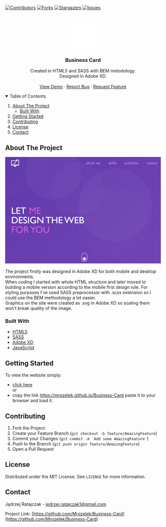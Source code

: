 <!--
*** Thanks for checking out the Best-README-Template. If you have a suggestion
*** that would make this better, please fork the repo and create a pull request
*** or simply open an issue with the tag "enhancement".
*** Thanks again! Now go create something AMAZING! :D
-->



<!-- PROJECT SHIELDS -->
<!--
*** I'm using markdown "reference style" links for readability.
*** Reference links are enclosed in brackets [ ] instead of parentheses ( ).
*** See the bottom of this document for the declaration of the reference variables
*** for contributors-url, forks-url, etc. This is an optional, concise syntax you may use.
*** https://www.markdownguide.org/basic-syntax/#reference-style-links
-->
[![Contributors][contributors-shield]][contributors-url]
[![Forks][forks-shield]][forks-url]
[![Stargazers][stars-shield]][stars-url]
[![Issues][issues-shield]][issues-url]



<!-- PROJECT LOGO -->
<br />
<p align="center">
  <a href="https://github.com/Mrozelek/Business-Card">
    <img src="images/favicon.svg" alt="Logo" width="80" height="80">
  </a>

  <h3 align="center">Business Card</h3>

  <p align="center">
    Created in HTML5 and SASS with BEM metodology.
    <br />
    Designed in Adobe XD.
    <br />
    <br />
    <a href="https://mrozelek.github.io/Business-Card">View Demo</a>
    ·
    <a href="https://github.com/Mrozelek/Business-Card/issues">Report Bug</a>
    ·
    <a href="https://github.com/Mrozelek/Business-Card/issues">Request Feature</a>
  </p>
</p>



<!-- TABLE OF CONTENTS -->
<details open="open">
  <summary>Table of Contents</summary>
  <ol>
    <li>
      <a href="#about-the-project">About The Project</a>
      <ul>
        <li><a href="#built-with">Built With</a></li>
      </ul>
    </li>
    <li><a href="#getting-started">Getting Started</a></li>
    <li><a href="#contributing">Contributing</a></li>
    <li><a href="#license">License</a></li>
    <li><a href="#contact">Contact</a></li>
  </ol>
</details>



<!-- ABOUT THE PROJECT -->
## About The Project

[![Business Card Screen Shot][product-screenshot]](https://mrozelek.github.io/Business-Card)

The project firstly was designed in Adobe XD for both mobile and desktop environments.<br />
When coding I started with whole HTML structure and later moved to building a mobile version according to the mobile first design rule.
For styling purposes I've used SASS preprocessor with .scss extension so I could use the BEM methodology a lot easier.<br />
Graphics on the site were created as .svg in Adobe XD so scaling them won't break quality of the image.<br />



### Built With

* [HTML5](https://html.spec.whatwg.org)
* [SASS](https://sass-lang.com)
* [Adobe XD](https://www.adobe.com/products/xd.html)
* [JavaScript](https://developer.mozilla.org/en-US/docs/Web/JavaScript)



<!-- GETTING STARTED -->
## Getting Started

To view the website simply: 
* [click here](https://mrozelek.github.io/Business-Card)  
or
* copy the link https://mrozelek.github.io/Business-Card paste it to your browser and load it.



<!-- CONTRIBUTING -->
## Contributing

1. Fork the Project
2. Create your Feature Branch (`git checkout -b feature/AmazingFeature`)
3. Commit your Changes (`git commit -m 'Add some AmazingFeature'`)
4. Push to the Branch (`git push origin feature/AmazingFeature`)
5. Open a Pull Request



<!-- LICENSE -->
## License

Distributed under the MIT License. See `LICENSE` for more information.



<!-- CONTACT -->
## Contact

Jędrzej Ratajczak - jedrzej.ratajczak1@gmail.com

Project Link: [https://github.com/Mrozelek/Business-Card](https://github.com/Mrozelek/Business-Card)




<!-- MARKDOWN LINKS & IMAGES -->
<!-- https://www.markdownguide.org/basic-syntax/#reference-style-links -->
[contributors-shield]: https://img.shields.io/github/contributors/Mrozelek/Business-Card.svg?style=for-the-badge
[contributors-url]: https://github.com/Mrozelek/Business-Card/graphs/contributors
[forks-shield]: https://img.shields.io/github/forks/Mrozelek/Business-Card.svg?style=for-the-badge
[forks-url]: https://github.com/Mrozelek/Business-Card/network/members
[stars-shield]: https://img.shields.io/github/stars/Mrozelek/Business-Card.svg?style=for-the-badge
[stars-url]: https://github.com/Mrozelek/Business-Card/stargazers
[issues-shield]: https://img.shields.io/github/issues/Mrozelek/Business-Card.svg?style=for-the-badge
[issues-url]: https://github.com/Mrozelek/Business-Card/issues
[product-screenshot]: images/screenshot.png
